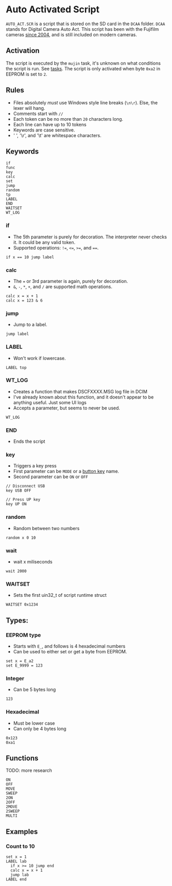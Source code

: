 # Auto Activated Script
`AUTO_ACT.SCR` is a script that is stored on the SD card in the `DCAA` folder. `DCAA` stands for Digital Camera Auto Act.
This script has been with the Fujifilm cameras [since 2004](https://en.wikipedia.org/wiki/FinePix_S3_Pro), and is still included on modern cameras.

## Activation
The script is executed by the `mujin` task, it's unknown on what conditions the script is run. See [tasks](tasks.md).
The script is only activated when byte `0xa2` in EEPROM is set to `2`.

## Rules
- Files absolutely *must* use Windows style line breaks (`\n\r`). Else, the lexer will hang.
- Comments start with `//`
- Each token can be no more than `20` characters long.
- Each line can have up to 10 tokens
- Keywords are case sensitive.
- ' ', '\r', and '\t' are whitespace characters.

## Keywords
```
if
func
key
calc
set
jump
random
tp
LABEL
END
WAITSET
WT_LOG
```
### if
- The 5th parameter is purely for decoration. The interpreter never checks it. It could be any valid token.
- Supported operations: `!=`, `<=`, `>=`, and `==`.
```
if x == 10 jump label
```
### calc
- The `=` or 3rd parameter is again, purely for decoration.
- `&`, `-`, `*`, `+`, and `/` are supported math operations.
```
calc x = x + 1
calc x = 123 & 6
```
### jump
- Jump to a label.
```
jump label
```
### LABEL
- Won't work if lowercase.
```
LABEL top
```
### WT_LOG
- Creates a function that makes DSCFXXXX.MSG log file in DCIM
- I've already known about this function, and it doesn't appear to be anything useful. Just some UI logs
- Accepts a parameter, but seems to never be used.
```
WT_LOG
```
### END
- Ends the script
### key
- Triggers a key press
- First parameter can be `MODE` or a [button key](keys.md) name.
- Second parameter can be `ON` or `OFF`
```
// Disconnect USB
key USB OFF

// Press UP key
key UP ON
```
### random
- Random between two numbers
```
random x 0 10
```
### wait
- wait x miliseconds
```
wait 2000
```
### WAITSET
- Sets the first uin32_t of script runtime struct
```
WAITSET 0x1234
```

## Types:
### EEPROM type
- Starts with `E_`, and follows is 4 hexadecimal numbers
- Can be used to either set or get a byte from EEPROM.
```
set x = E_a2
set E_9999 = 123
```
### Integer
- Can be 5 bytes long
```
123
```
### Hexadecimal
- Must be lower case
- Can only be 4 bytes long
```
0x123
0xa1
```

## Functions
TODO: more research
```
ON
OFF
MOVE
SWEEP
2ON
2OFF
2MOVE
2SWEEP
MULTI
```

## Examples
### Count to 10
```
set x = 1
LABEL lab
  if x >= 10 jump end
  calc x = x + 1
  jump lab
LABEL end
```
